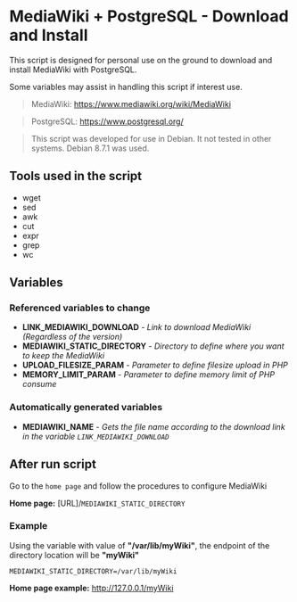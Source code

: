 # MediaWiki + PostgreSQL - Download and Install

This script is designed for personal use on the ground to download and install MediaWiki with PostgreSQL.

Some variables may assist in handling this script if interest use.

> MediaWiki: https://www.mediawiki.org/wiki/MediaWiki

> PostgreSQL: https://www.postgresql.org/

>  This script was developed for use in Debian. It not tested in other systems. Debian 8.7.1 was used.

## Tools used in the script
- wget
- sed
- awk
- cut
- expr
- grep
- wc

## Variables

### Referenced variables to change
- **LINK_MEDIAWIKI_DOWNLOAD** - _Link to download MediaWiki (Regardless of the version)_
- **MEDIAWIKI_STATIC_DIRECTORY** - _Directory to define where you want to keep the MediaWiki_
- **UPLOAD_FILESIZE_PARAM** - _Parameter to define filesize upload in PHP_
- **MEMORY_LIMIT_PARAM** - _Parameter to define memory limit of PHP consume_

### Automatically generated variables
- **MEDIAWIKI_NAME** - _Gets the file name according to the download link in the variable `LINK_MEDIAWIKI_DOWNLOAD`_

## After run script
Go to the `home page` and follow the procedures to configure MediaWiki

**Home page:** [URL]/`MEDIAWIKI_STATIC_DIRECTORY`

### Example
Using the variable with value of **"/var/lib/myWiki"**, the endpoint of the directory location will be **"myWiki"**
```shell
MEDIAWIKI_STATIC_DIRECTORY=/var/lib/myWiki
```
**Home page example:** http://127.0.0.1/myWiki